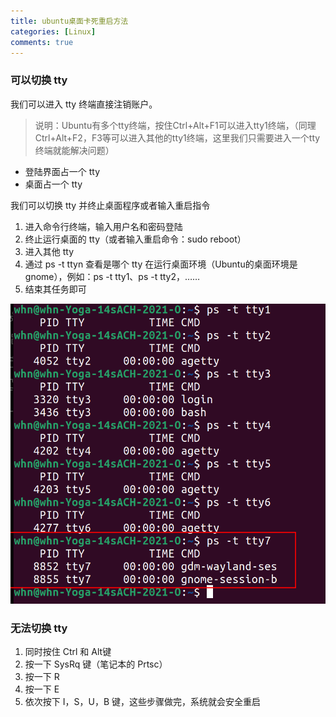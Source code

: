 ```yaml
---
title: ubuntu桌面卡死重启方法
categories: [Linux]
comments: true
---
```


### 可以切换 tty

我们可以进入 tty 终端直接注销账户。

>说明：Ubuntu有多个tty终端，按住Ctrl+Alt+F1可以进入tty1终端，（同理Ctrl+Alt+F2，F3等可以进入其他的tty1终端，这里我们只需要进入一个tty终端就能解决问题）

- 登陆界面占一个 tty
- 桌面占一个 tty

我们可以切换 tty 并终止桌面程序或者输入重启指令

1. 进入命令行终端，输入用户名和密码登陆
2. 终止运行桌面的 tty（或者输入重启命令：sudo reboot）
3. 进入其他 tty
4. 通过 ps -t ttyn 查看是哪个 tty 在运行桌面环境（Ubuntu的桌面环境是gnome），例如：ps -t tty1、ps -t tty2，……
5. 结束其任务即可

![使用命令查找寻找运行桌面gnome程序的tty](/assets/img/ubuntu桌面卡死重启方法/使用命令查找寻找运行桌面gnome程序的tty.png)

### 无法切换 tty

1. 同时按住 Ctrl 和 Alt键
2. 按一下 SysRq 键（笔记本的 Prtsc）
3. 按一下 R
4. 按一下 E
5. 依次按下 I，S，U，B 键，这些步骤做完，系统就会安全重启